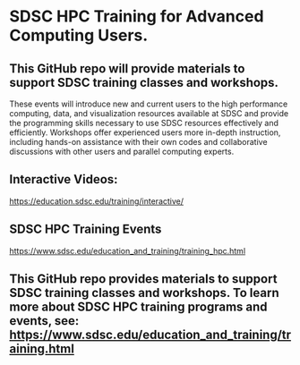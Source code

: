 # SDSC HPC Training for Advanced Computing Users.

## This GitHub repo will provide materials to support SDSC training classes and workshops.

These events will introduce new and current users to the high performance computing, data, and
visualization resources available at SDSC and provide the programming skills necessary to use SDSC
resources effectively and efficiently. Workshops offer experienced users more in-depth instruction,
including hands-on assistance with their own codes and collaborative discussions with other
users and parallel computing experts. 

## Interactive Videos:
https://education.sdsc.edu/training/interactive/

## SDSC HPC Training Events
https://www.sdsc.edu/education_and_training/training_hpc.html

## This GitHub repo provides materials to support SDSC training classes and workshops. To learn more about SDSC HPC training programs and events, see: https://www.sdsc.edu/education_and_training/training.html
